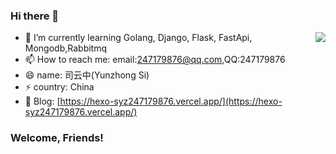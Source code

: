 ### Hi there 👋

<!--
**syz247179876/syz247179876** is a ✨ _special_ ✨ repository because its `README.md` (this file) appears on your GitHub profile.

Here are some ideas to get you started:

- 🔭 I’m currently working on ...
- 🌱 I’m currently learning ...
- 👯 I’m looking to collaborate on ...
- 🤔 I’m looking for help with ...
- 💬 Ask me about ...
- 📫 How to reach me: ...
- 😄 Pronouns: ...
- ⚡ Fun fact: ...
-->

<img align="right" src="https://github-readme-stats.vercel.app/api?username=syz247179876&show_icons=true&hide_title=true">

- 🌱 I’m currently learning Golang, Django, Flask, FastApi, Mongodb,Rabbitmq
- 📫 How to reach me: email:247179876@qq.com,QQ:247179876
- 😄 name: 司云中(Yunzhong Si)
- ⚡ country: China
- 🌱 Blog: [https://hexo-syz247179876.vercel.app/](https://hexo-syz247179876.vercel.app/)


### Welcome, Friends!
